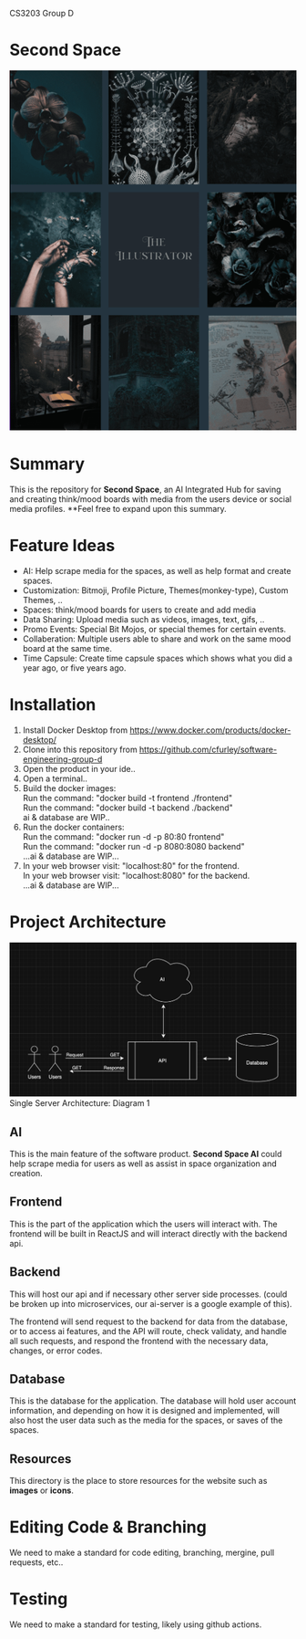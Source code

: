 CS3203 Group D

# Second Space
<img src='./resources/stock_image_01.png'>

# Summary

This is the repository for <b>Second Space</b>, an AI Integrated Hub for saving and creating think/mood boards with media from the users device or social media profiles. **Feel free to expand upon this summary.

# Feature Ideas
* AI: Help scrape media for the spaces, as well as help format and create spaces.
* Customization: Bitmoji, Profile Picture, Themes(monkey-type), Custom Themes, ..
* Spaces: think/mood boards for users to create and add media
* Data Sharing: Upload media such as videos, images, text, gifs, ..
* Promo Events: Special Bit Mojos, or special themes for certain events.
* Collaberation: Multiple users able to share and work on the same mood board at the same time.
* Time Capsule: Create time capsule spaces which shows what you did a year ago, or five years ago.

# Installation
1. Install Docker Desktop from https://www.docker.com/products/docker-desktop/
2. Clone into this repository from https://github.com/cfurley/software-engineering-group-d
3. Open the product in your ide..
4. Open a terminal..
5. Build the docker images:<br>
   Run the command: "docker build -t frontend ./frontend"<br>
   Run the command: "docker build -t backend ./backend"<br>
   ai & database are WIP..
6. Run the docker containers:<br>
   Run the command: "docker run -d -p 80:80 frontend"<br>
   Run the command: "docker run -d -p 8080:8080 backend"<br>
   ...ai & database are WIP...
7. In your web browser visit: "localhost:80" for the frontend.<br>
   In your web browser visit: "localhost:8080" for the backend.<br>
   ...ai & database are WIP...

# Project Architecture
<img src='./resources/second_space_architecture_01.png' width="720"> <br>
Single Server Architecture: Diagram 1

## AI

This is the main feature of the software product. <b>Second Space AI</b> could help scrape media for users as well as assist in space organization and creation.

## Frontend

This is the part of the application which the users will interact with. The frontend will be built in ReactJS and will interact directly with the backend api.

## Backend

This will host our api and if necessary other server side processes. (could be broken up into microservices, our ai-server is a google example of this).

The frontend will send request to the backend for data from the database, or to access ai features, and the API will route, check validaty, and handle all such requests, and respond the frontend with the necessary data, changes, or error codes.

## Database

This is the database for the application. The database will hold user account information, and depending on how it is designed and implemented, will also host the user data such as the media for the spaces, or saves of the spaces.

## Resources
This directory is the place to store resources for the website such as <b>images</b> or <b>icons</b>.

# Editing Code & Branching

We need to make a standard for code editing, branching, mergine, pull requests, etc..

# Testing

We need to make a standard for testing, likely using github actions.
